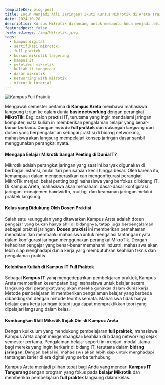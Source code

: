 ```yaml
---
templateKey: blog-post
title: Ingin Menjadi Ahli Jaringan? Ikuti Kursus Mikrotik di Areta Training Center Tangerang
date: 2024-10-28
description: Kursus Mikrotik dirancang untuk membantu Anda menjadi ahli jaringan dalam waktu singkat.
featuredpost: false
featuredimage: /img/Mikrotik.jpeg
tags:
  - kampus digital
  - sertifikasi mikrotik
  - full praktek
  - kursus mikrotik tangerang
  - kampus it 
  - pelatihan mikrotik
  - kuliah it tangerang
  - dasar mikrotik
  - networking with mikrotik
  - mikrotik tutorial
---
```


![Kampus Full Praktik](/img/Mikrotik.jpeg "Kampus Full Praktik")

Mengawali semester pertama di **Kampus Areta** membawa mahasiswa langsung terjun ke dalam dunia **basic networking** dengan perangkat **MikroTik**. Bagi calon praktisi IT, terutama yang ingin mendalami jaringan komputer, mata kuliah ini memberikan pengalaman belajar yang benar-benar berbeda. Dengan metode **full praktek** dan dukungan langsung dari dosen yang berpengalaman sebagai praktisi di bidang networking, mahasiswa akan langsung mempelajari konsep jaringan dasar sambil menggunakan perangkat nyata.

#### Mengapa Belajar Mikrotik Sangat Penting di Dunia IT?

Mikrotik adalah perangkat jaringan yang saat ini banyak digunakan di berbagai instansi, mulai dari perusahaan kecil hingga besar. Oleh karena itu, kemampuan dalam mengoperasikan dan mengonfigurasi perangkat MikroTik menjadi bekal penting bagi mahasiswa yang berfokus di bidang IT. Di Kampus Areta, mahasiswa akan memahami dasar-dasar konfigurasi jaringan, manajemen bandwidth, routing, dan keamanan jaringan melalui praktek langsung.

#### Kelas yang Didukung Oleh Dosen Praktisi

Salah satu keunggulan yang ditawarkan Kampus Areta adalah dosen pengajar yang bukan hanya ahli di bidangnya, tetapi juga berpengalaman sebagai praktisi jaringan. **Dosen praktisi** ini memberikan pemahaman mendalam dan membantu mahasiswa untuk mengatasi tantangan nyata dalam konfigurasi jaringan menggunakan perangkat MikroTik. Dengan kehadiran pengajar yang benar-benar memahami industri, mahasiswa akan lebih siap menghadapi dunia kerja yang membutuhkan keahlian teknis dan pengalaman praktis.

#### Kelebihan Kuliah di Kampus IT Full Praktek

Sebagai **Kampus IT** yang mengedepankan pembelajaran praktek, Kampus Areta memberikan kesempatan bagi mahasiswa untuk belajar secara langsung dari perangkat yang akan mereka gunakan dalam dunia kerja. Metode pembelajaran ini memberikan pengalaman belajar yang berbeda dibandingkan dengan metode teoritis semata. Mahasiswa tidak hanya belajar cara kerja jaringan tetapi juga dapat mempraktikkan teori yang dipelajari langsung dalam kelas.

#### Kembangkan Skill Mikrotik Sejak Dini di Kampus Areta

Dengan kurikulum yang mendukung pembelajaran **full praktek**, mahasiswa Kampus Areta dapat mengembangkan keahlian di bidang networking sejak semester pertama. Pengalaman belajar seperti ini menjadi modal utama bagi mereka yang ingin berkarir di bidang IT, terutama dalam **bidang jaringan**. Dengan bekal ini, mahasiswa akan lebih siap untuk menghadapi tantangan karier di era digital yang serba terhubung.

Kampus Areta menjadi pilihan tepat bagi Anda yang mencari **Kampus IT Tangerang** dengan program yang fokus pada **belajar Mikrotik** dan memberikan pembelajaran **full praktek** langsung dalam kelas.
